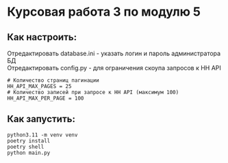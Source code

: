 # Курсовая работа 3 по модулю 5

## Как настроить:
Отредактировать database.ini - указать логин и пароль администратора БД  
Отредактировать config.py - для ограничения скоупа запросов к HH API  
```
# Количество страниц пагинации
HH_API_MAX_PAGES = 25
# Количество записей при запросе к HH API (максимум 100)
HH_API_MAX_PER_PAGE = 100
```

## Как запустить:

```
python3.11 -m venv venv
poetry install
poetry shell
python main.py
```


